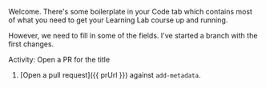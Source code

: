 Welcome. There's some boilerplate in your Code tab which contains most of what you need to get your Learning Lab course up and running.

However, we need to fill in some of the fields. I've started a branch with the first changes.

Activity: Open a PR for the title

1. [Open a pull request]({{ prUrl }}) against `add-metadata`.